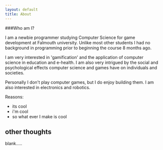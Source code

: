 ```yaml
---
layout: default
title: About
---
```


###Who am I?

I am a newbie programmer studying Computer Science for game development at Falmouth university. Unlike most other students I had no background in programming prior to beginning the course 8 months ago. 

I am very interested in 'gamification' and the application of computer science in education and e-health. I am also very intrigued by the social and psychological effects computer science and games have on individuals and societies.

Personally I don't play computer games, but I do enjoy building them. I am also interested in electronics and robotics.

Reasons:
- its cool
- i'm cool
- so what ever I  make is cool

## other thoughts

blank.....
